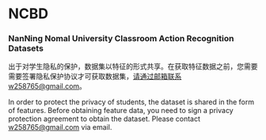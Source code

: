 # NCBD

### NanNing Nomal University Classroom Action Recognition Datasets

出于对学生隐私的保护，数据集以特征的形式共享。在获取特征数据之前，您需要需要签署隐私保护协议才可获取数据集，请通过邮箱联系w258765@gmail.com。

In order to protect the privacy of students, the dataset is shared in the form of features. Before obtaining feature data, you need to sign a privacy protection agreement to obtain the dataset. Please contact w258765@gmail.com via email.

